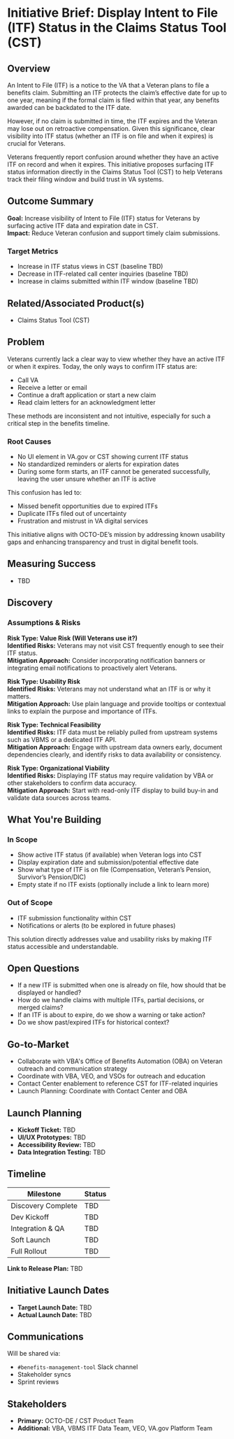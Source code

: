 # Initiative Brief: Display Intent to File (ITF) Status in the Claims Status Tool (CST)

## Overview
An Intent to File (ITF) is a notice to the VA that a Veteran plans to file a benefits claim. Submitting an ITF protects the claim’s effective date for up to one year, meaning if the formal claim is filed within that year, any benefits awarded can be backdated to the ITF date. 

However, if no claim is submitted in time, the ITF expires and the Veteran may lose out on retroactive compensation. Given this significance, clear visibility into ITF status (whether an ITF is on file and when it expires) is crucial for Veterans.

Veterans frequently report confusion around whether they have an active ITF on record and when it expires. This initiative proposes surfacing ITF status information directly in the Claims Status Tool (CST) to help Veterans track their filing window and build trust in VA systems.

## Outcome Summary
**Goal:** Increase visibility of Intent to File (ITF) status for Veterans by surfacing active ITF data and expiration date in CST.  
**Impact:** Reduce Veteran confusion and support timely claim submissions.

### Target Metrics
- Increase in ITF status views in CST (baseline TBD)
- Decrease in ITF-related call center inquiries (baseline TBD)
- Increase in claims submitted within ITF window (baseline TBD)

## Related/Associated Product(s)
- Claims Status Tool (CST)

## Problem
Veterans currently lack a clear way to view whether they have an active ITF or when it expires. Today, the only ways to confirm ITF status are:
- Call VA
- Receive a letter or email
- Continue a draft application or start a new claim
- Read claim letters for an acknowledgment letter

These methods are inconsistent and not intuitive, especially for such a critical step in the benefits timeline.

### Root Causes
- No UI element in VA.gov or CST showing current ITF status
- No standardized reminders or alerts for expiration dates
- During some form starts, an ITF cannot be generated successfully, leaving the user unsure whether an ITF is active

This confusion has led to:
- Missed benefit opportunities due to expired ITFs
- Duplicate ITFs filed out of uncertainty
- Frustration and mistrust in VA digital services

This initiative aligns with OCTO-DE’s mission by addressing known usability gaps and enhancing transparency and trust in digital benefit tools.

## Measuring Success
- TBD

## Discovery

### Assumptions & Risks

**Risk Type: Value Risk (Will Veterans use it?)**  
**Identified Risks:** Veterans may not visit CST frequently enough to see their ITF status.  
**Mitigation Approach:** Consider incorporating notification banners or integrating email notifications to proactively alert Veterans.

**Risk Type: Usability Risk**  
**Identified Risks:** Veterans may not understand what an ITF is or why it matters.  
**Mitigation Approach:** Use plain language and provide tooltips or contextual links to explain the purpose and importance of ITFs.

**Risk Type: Technical Feasibility**  
**Identified Risks:** ITF data must be reliably pulled from upstream systems such as VBMS or a dedicated ITF API.  
**Mitigation Approach:** Engage with upstream data owners early, document dependencies clearly, and identify risks to data availability or consistency.

**Risk Type: Organizational Viability**  
**Identified Risks:** Displaying ITF status may require validation by VBA or other stakeholders to confirm data accuracy.  
**Mitigation Approach:** Start with read-only ITF display to build buy-in and validate data sources across teams.

## What You're Building

### In Scope
- Show active ITF status (if available) when Veteran logs into CST
- Display expiration date and submission/potential effective date
- Show what type of ITF is on file (Compensation, Veteran’s Pension, Survivor’s Pension/DIC)
- Empty state if no ITF exists (optionally include a link to learn more)

### Out of Scope
- ITF submission functionality within CST
- Notifications or alerts (to be explored in future phases)

This solution directly addresses value and usability risks by making ITF status accessible and understandable.

## Open Questions
- If a new ITF is submitted when one is already on file, how should that be displayed or handled?
- How do we handle claims with multiple ITFs, partial decisions, or merged claims?
- If an ITF is about to expire, do we show a warning or take action?
- Do we show past/expired ITFs for historical context?

## Go-to-Market
- Collaborate with VBA's Office of Benefits Automation (OBA) on Veteran outreach and communication strategy
- Coordinate with VBA, VEO, and VSOs for outreach and education
- Contact Center enablement to reference CST for ITF-related inquiries
- Launch Planning: Coordinate with Contact Center and OBA

## Launch Planning
- **Kickoff Ticket:** TBD
- **UI/UX Prototypes:** TBD
- **Accessibility Review:** TBD
- **Data Integration Testing:** TBD

## Timeline

| Milestone               | Status |
|-------------------------|--------|
| Discovery Complete      | TBD    |
| Dev Kickoff             | TBD    |
| Integration & QA        | TBD    |
| Soft Launch             | TBD    |
| Full Rollout            | TBD    |

**Link to Release Plan:** TBD

## Initiative Launch Dates
- **Target Launch Date:** TBD
- **Actual Launch Date:** TBD

## Communications
Will be shared via:
- `#benefits-management-tool` Slack channel
- Stakeholder syncs
- Sprint reviews

## Stakeholders
- **Primary:** OCTO-DE / CST Product Team
- **Additional:** VBA, VBMS ITF Data Team, VEO, VA.gov Platform Team

